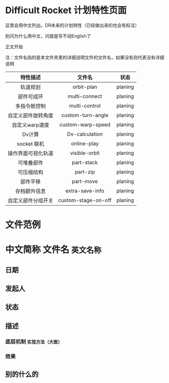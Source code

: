 # Difficult Rocket 计划特性页面

这里会用中文列出。DR未来的计划特性（已经做出来的也会有标注）

别问为什么用中文，问就是写不动English了

正文开始

注：文件名指的是本文件夹里的详细说明文件的文件名，如果没有则代表没有详细说明

|   特性描述    |         文件名         |   状态    |
|:---------:|:-------------------:|:-------:|
|   轨道规划    |     orbit-plan      | planing |
|   部件可成环   |    multi-connect    | planing |
|  多指令舱控制   |    multi-control    | planing |
| 自定义部件旋转角度 |  custom-turn-angle  | planing |
| 自定义warp速度 |  custom-warp-speed  | planing |
|   Dv计算    |   Dv-calculation    | planing |
| socket 联机 |     online-play     | planing |
| 操作界面可视化轨道 |    visible-orbit    | planing |
|   可堆叠部件   |     part-stack      | planing |
|   可压缩结构   |      part-zip       | planing |
|   部件平移    |      part-move      | planing |
|  存档额外信息   |   extra-save-info   | planing |
| 自定义部件分组开关 | custom-stage-on-off | planing |

# 文件范例

# 中文简称 文件名 `英文名称`

## 日期

## 发起人

## 状态

## 描述

### 底层机制 `实现方法（大致）`

### 效果

## 别的什么的
